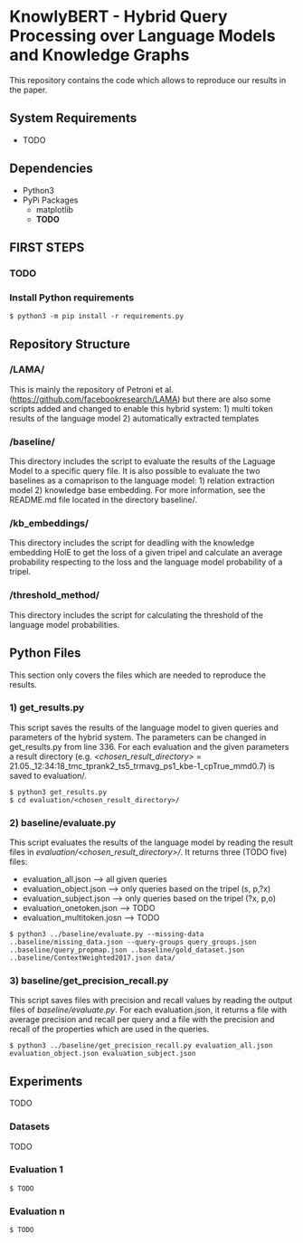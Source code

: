 # KnowlyBERT - Hybrid Query Processing over Language Models and Knowledge Graphs

This repository contains the code which allows to reproduce our results in the paper.

## System Requirements
- TODO

## Dependencies
- Python3
- PyPi Packages
    - matplotlib
    - **TODO**

## FIRST STEPS

### TODO

### Install Python requirements

```shell
$ python3 -m pip install -r requirements.py
```

## Repository Structure

### /LAMA/

This is mainly the repository of Petroni et al. (https://github.com/facebookresearch/LAMA) but there are also some scripts added and changed to enable this hybrid system: 1) multi token results of the language model 2) automatically extracted templates

### /baseline/

This directory includes the script to evaluate the results of the Laguage Model to a specific query file. It is also possible to evaluate the two baselines as a comaprison to the language model: 1) relation extraction model 2) knowledge base embedding. For more information, see the README.md file located in the directory baseline/.

### /kb\_embeddings/

This directory includes the script for deadling with the knowledge embedding HolE to get the loss of a given tripel and calculate an average probability respecting to the loss and the language model probability of a tripel.

### /threshold\_method/

This directory includes the script for calculating the threshold of the language model probabilities.

## Python Files

This section only covers the files which are needed to reproduce the results.

### 1) get\_results.py

This script saves the results of the language model to given queries and parameters of the hybrid system. The parameters can be changed in get_results.py from line 336. For each evaluation and the given parameters a result directory (e.g. *<chosen_result_directory>* = 21.05._12:34:18_tmc_tprank2_ts5_trmavg_ps1_kbe-1_cpTrue_mmd0.7) is saved to evaluation/. 

```shell
$ python3 get_results.py
$ cd evaluation/<chosen_result_directory>/
```
### 2) baseline/evaluate.py

This script evaluates the results of the language model by reading the result files in *evaluation/<chosen_result_directory>/*.
It returns three (TODO five) files:
- evaluation_all.json --> all given queries
- evaluation_object.json --> only queries based on the tripel (s, p,?x)
- evaluation_subject.json --> only queries based on the tripel (?x, p,o)
- evaluation_onetoken.json --> TODO
- evaluation_multitoken.josn --> TODO

```shell
$ python3 ../baseline/evaluate.py --missing-data ..baseline/missing_data.json --query-groups query_groups.json ..baseline/query_propmap.json ..baseline/gold_dataset.json ..baseline/ContextWeighted2017.json data/
```
### 3) baseline/get_precision_recall.py

This script saves files with precision and recall values by reading the output files of *baseline/evaluate.py*.
For each evaluation.json, it returns a file with average precision and recall per query and a file with the precision and recall of the properties which are used in the queries.

```shell
$ python3 ../baseline/get_precision_recall.py evaluation_all.json evaluation_object.json evaluation_subject.json
```

## Experiments

TODO

### Datasets

TODO

### Evaluation 1

```shell
$ TODO
```

### Evaluation n

```shell
$ TODO
```
